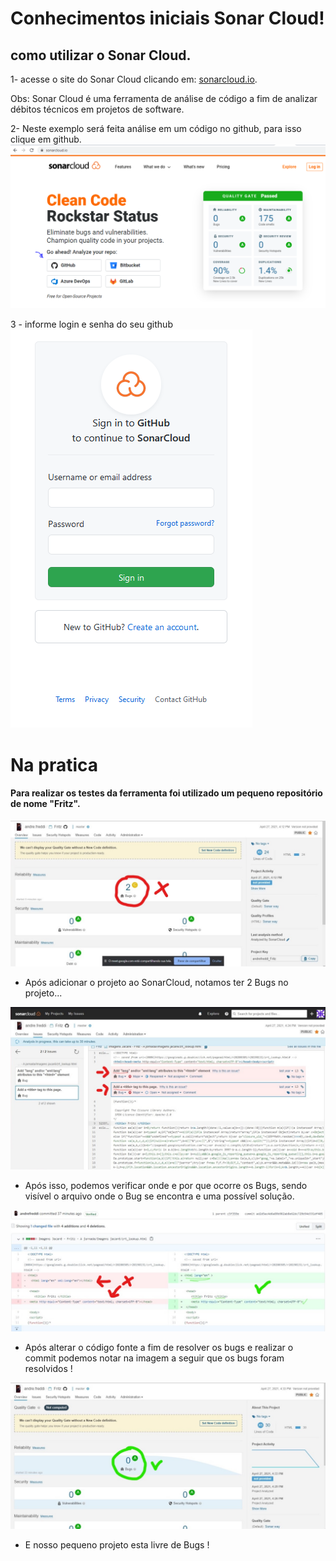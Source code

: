 # Conhecimentos iniciais Sonar Cloud!

## como utilizar o Sonar Cloud. 

1- acesse o site do Sonar Cloud clicando em: [sonarcloud.io](https://sonarcloud.io/).

Obs: Sonar Cloud é uma ferramenta de análise de código a fim de analizar débitos técnicos em projetos de software. 

2- Neste exemplo será feita análise em um código no github, para isso clique em github.  
![](images/sonar1.png)

3 - informe login e senha do seu github
<br>
![](images/login_git.png)

# Na pratica
#### Para realizar os testes da ferramenta foi utilizado um pequeno repositório de nome "Fritz".

![](imagens/1.jpg)

- Após adicionar o projeto ao SonarCloud, notamos ter 2 Bugs no projeto...

![](imagens/2.jpg)

- Após isso, podemos verificar onde e por que ocorre os Bugs, sendo visível o arquivo onde o Bug se encontra e uma possível solução.

![](imagens/3.jpg)

- Após alterar o código fonte a fim de resolver os bugs e realizar o commit podemos notar na imagem a seguir que os bugs foram resolvidos !

![](imagens/4.jpg)

- E nosso pequeno projeto esta livre de Bugs !
